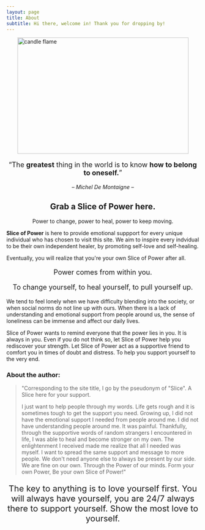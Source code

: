 ```yaml
---
layout: page
title: About
subtitle: Hi there, welcome in! Thank you for dropping by!
---
```


<img src="https://images.pexels.com/photos/278823/pexels-photo-278823.jpeg?auto=compress&cs=tinysrgb&w=1260&h=750&dpr=2" alt="candle flame" style="width:447px; height:303px; display: block; margin: 0 auto;">

<p style="text-align:center;font-size:18px;">“The <b>greatest</b> thing in the world is to know <b>how to belong to oneself.</b>”</p>
<p style="text-align:center;font-size:14px;"><i>– Michel De Montaigne –</i></p>

<h2 style="text-align:center;"><b>Grab a Slice of Power here.</b></h2>
<p style="text-align:center;">Power to change, power to heal, power to keep moving.</p>

**Slice of Power** is here to provide emotional suppport for every unique individual who has chosen to visit this site. We aim to inspire every indvidual to be their own independent healer, by promoting self-love and self-healing.

Eventually, you will realize that you're your own Slice of Power after all.

<p style="text-align:center;font-size:18px;">Power comes from within you.</p>
<p style="text-align:center;font-size:18px;">To change yourself, to heal yourself, to pull yourself up.</p>

We tend to feel lonely when we have difficulty blending into the society, or when social norms do not line up with ours. When there is a lack of understanding and emotional support from people around us, the sense of loneliness can be immense and affect our daily lives.

Slice of Power wants to remind everyone that the power lies in you. It is always in you. Even if you do not think so, let Slice of Power help you rediscover your strength. Let Slice of Power act as a supportive friend to comfort you in times of doubt and distress. To help you support yourself to the very end.




### About the author:
> "Corresponding to the site title, I go by the pseudonym of "Slice". A Slice here for your support.
>
> I just want to help people through my words. Life gets rough and it is sometimes tough to get the support you need. Growing up, I did not have the emotional support I needed from people around me. I did not have understanding people around me. It was painful. Thankfully, through the supportive words of random strangers I encountered in life, I was able to heal and become stronger on my own. The enlightenment I received made me realize that all I needed was myself. I want to spread the same support and message to more people. We don't need anyone else to always be present by our side. We are fine on our own. Through the Power of our minds. Form your own Power, Be your own Slice of Power!"

<p style="text-align:center;font-size:22px;">The key to anything is to love yourself first. You will always have yourself, you are 24/7 always there to support yourself. Show the most love to yourself.</p>
